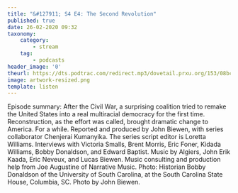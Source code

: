 ```yaml
---
title: "&#127911; S4 E4: The Second Revolution"
published: true
date: 26-02-2020 09:32
taxonomy:
    category:
        - stream
    tag:
        - podcasts
header_image: '0'
theurl: https://dts.podtrac.com/redirect.mp3/dovetail.prxu.org/153/08bc6e96-e095-4ab8-935c-ddae77fa1b99/S4E4_Part_A_final.mp3
image: artwork-resized.png
template: listen
--- 
```

Episode summary: After the Civil War, a surprising coalition tried to remake the United States into a real multiracial democracy for the first time. Reconstruction, as the effort was called, brought dramatic change to America. For a while. Reported and produced by John Biewen, with series collaborator Chenjerai Kumanyika. The series script editor is Loretta Williams. Interviews with Victoria Smalls, Brent Morris, Eric Foner, Kidada Williams, Bobby Donaldson, and Edward Baptist. Music by Algiers, John Erik Kaada, Eric Neveux, and Lucas Biewen. Music consulting and production help from Joe Augustine of Narrative Music. Photo: Historian Bobby Donaldson of the University of South Carolina, at the South Carolina State House, Columbia, SC. Photo by John Biewen.
